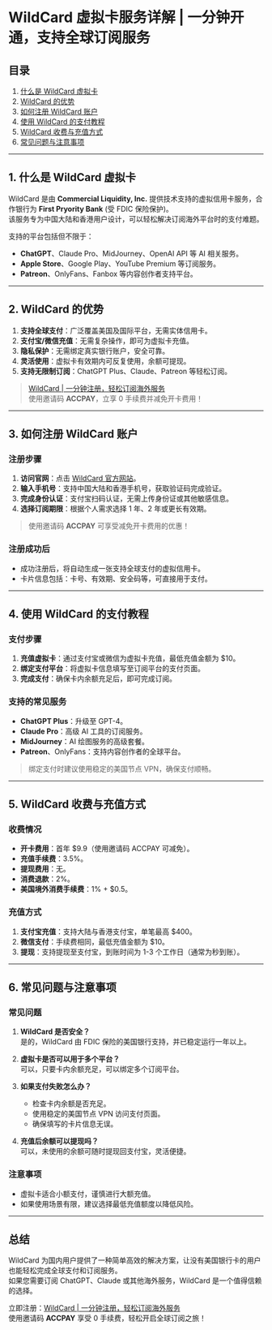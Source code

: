 # WildCard 虚拟卡服务详解 | 一分钟开通，支持全球订阅服务

## 目录

1. [什么是 WildCard 虚拟卡](#1-什么是-wildcard-虚拟卡)  
2. [WildCard 的优势](#2-wildcard-的优势)  
3. [如何注册 WildCard 账户](#3-如何注册-wildcard-账户)  
4. [使用 WildCard 的支付教程](#4-使用-wildcard-的支付教程)  
5. [WildCard 收费与充值方式](#5-wildcard-收费与充值方式)  
6. [常见问题与注意事项](#6-常见问题与注意事项)

---

## 1. 什么是 WildCard 虚拟卡

WildCard 是由 **Commercial Liquidity, Inc.** 提供技术支持的虚拟信用卡服务，合作银行为 **First Pryority Bank** (受 FDIC 保险保护)。  
该服务专为中国大陆和香港用户设计，可以轻松解决订阅海外平台时的支付难题。

支持的平台包括但不限于：
- **ChatGPT**、Claude Pro、MidJourney、OpenAI API 等 AI 相关服务。
- **Apple Store**、Google Play、YouTube Premium 等订阅服务。
- **Patreon**、OnlyFans、Fanbox 等内容创作者支持平台。

---

## 2. WildCard 的优势

1. **支持全球支付**：广泛覆盖美国及国际平台，无需实体信用卡。  
2. **支付宝/微信充值**：无需复杂操作，即可为虚拟卡充值。  
3. **隐私保护**：无需绑定真实银行账户，安全可靠。  
4. **灵活使用**：虚拟卡有效期内可反复使用，余额可提现。  
5. **支持无限制订阅**：ChatGPT Plus、Claude、Patreon 等轻松订阅。

> [WildCard | 一分钟注册，轻松订阅海外服务](https://bit.ly/bewildcard)  
使用邀请码 **ACCPAY**，立享 0 手续费并减免开卡费用！

---

## 3. 如何注册 WildCard 账户

### 注册步骤

1. **访问官网**：点击 [WildCard 官方网站](https://bit.ly/bewildcard)。  
2. **输入手机号**：支持中国大陆和香港手机号，获取验证码完成验证。  
3. **完成身份认证**：支付宝扫码认证，无需上传身份证或其他敏感信息。  
4. **选择订阅期限**：根据个人需求选择 1 年、2 年或更长有效期。  

> 使用邀请码 **ACCPAY** 可享受减免开卡费用的优惠！

### 注册成功后

- 成功注册后，将自动生成一张支持全球支付的虚拟信用卡。
- 卡片信息包括：卡号、有效期、安全码等，可直接用于支付。

---

## 4. 使用 WildCard 的支付教程

### 支付步骤

1. **充值虚拟卡**：通过支付宝或微信为虚拟卡充值，最低充值金额为 $10。  
2. **绑定支付平台**：将虚拟卡信息填写至订阅平台的支付页面。  
3. **完成支付**：确保卡内余额充足后，即可完成订阅。

### 支持的常见服务

- **ChatGPT Plus**：升级至 GPT-4。  
- **Claude Pro**：高级 AI 工具的订阅服务。  
- **MidJourney**：AI 绘图服务的高级套餐。  
- **Patreon**、OnlyFans：支持内容创作者的全球平台。

> 绑定支付时建议使用稳定的美国节点 VPN，确保支付顺畅。

---

## 5. WildCard 收费与充值方式

### 收费情况

- **开卡费用**：首年 $9.9（使用邀请码 ACCPAY 可减免）。  
- **充值手续费**：3.5%。  
- **提现费用**：无。  
- **消费退款**：2%。  
- **美国境外消费手续费**：1% + $0.5。

### 充值方式

1. **支付宝充值**：支持大陆与香港支付宝，单笔最高 $400。  
2. **微信支付**：手续费相同，最低充值金额为 $10。  
3. **提现**：支持提现至支付宝，到账时间为 1-3 个工作日（通常为秒到账）。

---

## 6. 常见问题与注意事项

### 常见问题

1. **WildCard 是否安全？**  
   是的，WildCard 由 FDIC 保险的美国银行支持，并已稳定运行一年以上。

2. **虚拟卡是否可以用于多个平台？**  
   可以，只要卡内余额充足，可以绑定多个订阅平台。

3. **如果支付失败怎么办？**  
   - 检查卡内余额是否充足。  
   - 使用稳定的美国节点 VPN 访问支付页面。  
   - 确保填写的卡片信息无误。

4. **充值后余额可以提现吗？**  
   可以，未使用的余额可随时提现回支付宝，灵活便捷。

### 注意事项

- 虚拟卡适合小额支付，谨慎进行大额充值。  
- 如果使用场景有限，建议选择最低充值额度以降低风险。

---

## 总结

WildCard 为国内用户提供了一种简单高效的解决方案，让没有美国银行卡的用户也能轻松完成全球支付和订阅服务。  
如果您需要订阅 ChatGPT、Claude 或其他海外服务，WildCard 是一个值得信赖的选择。

立即注册：[WildCard | 一分钟注册，轻松订阅海外服务](https://bit.ly/bewildcard)  
使用邀请码 **ACCPAY** 享受 0 手续费，轻松开启全球订阅之旅！
